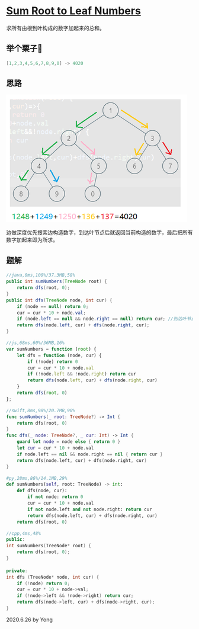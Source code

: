 # [Sum Root to Leaf Numbers](https://leetcode.com/problems/sum-root-to-leaf-numbers/)

求所有由根到叶构成的数字加起来的总和。

## 举个栗子🌰
```java
[1,2,3,4,5,6,7,8,9,0] -> 4020
```

## 思路

![p129.jpg](/pictures/p129.jpg)

边做深度优先搜索边构造数字，到达叶节点后就返回当前构造的数字，最后把所有数字加起来即为所求。

## 题解

```java
//java,0ms,100%/37.3MB,58%
public int sumNumbers(TreeNode root) {
    return dfs(root, 0);
}
public int dfs(TreeNode node, int cur) {
    if (node == null) return 0;
    cur = cur * 10 + node.val;
    if (node.left == null && node.right == null) return cur; //到达叶节点
    return dfs(node.left, cur) + dfs(node.right, cur);
}
```

```js
//js,68ms,60%/36MB,16%
var sumNumbers = function (root) {
    let dfs = function (node, cur) {
        if (!node) return 0
        cur = cur * 10 + node.val
        if (!node.left && !node.right) return cur
        return dfs(node.left, cur) + dfs(node.right, cur)
    }
    return dfs(root, 0)
};
```

```swift
//swift,8ms,98%/20.7MB,90%
func sumNumbers(_ root: TreeNode?) -> Int {
    return dfs(root, 0)
}
func dfs(_ node: TreeNode?, _ cur: Int) -> Int {
    guard let node = node else { return 0 }
    let cur = cur * 10 + node.val
    if node.left == nil && node.right == nil { return cur }
    return dfs(node.left, cur) + dfs(node.right, cur)
}
```

```py
#py,28ms,86%/14.1MB,29%
def sumNumbers(self, root: TreeNode) -> int:
    def dfs(node, cur):
        if not node: return 0
        cur = cur * 10 + node.val
        if not node.left and not node.right: return cur
        return dfs(node.left, cur) + dfs(node.right, cur)
    return dfs(root, 0)
```

```cpp
//cpp,4ms,48%
public:
int sumNumbers(TreeNode* root) {
    return dfs(root, 0);
}

private:
int dfs (TreeNode* node, int cur) {
    if (!node) return 0;
    cur = cur * 10 + node->val;
    if (!node->left && !node->right) return cur;
    return dfs(node->left, cur) + dfs(node->right, cur);
}
```

2020.6.26 by Yong